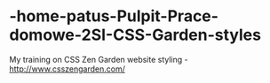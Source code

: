 # -home-patus-Pulpit-Prace-domowe-2SI-CSS-Garden-styles
My training on CSS Zen Garden website styling - http://www.csszengarden.com/
